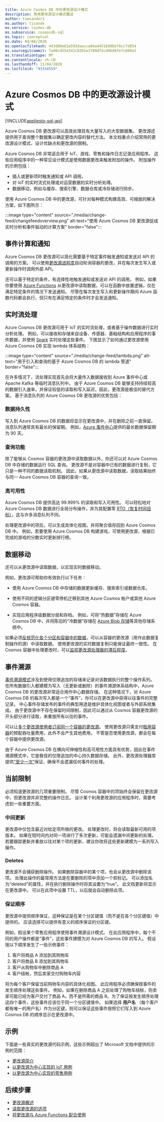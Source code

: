 ```yaml
---
title: Azure Cosmos DB 中的更改源设计模式
description: 常用更改源设计模式概述
author: timsander1
ms.author: tisande
ms.service: cosmos-db
ms.subservice: cosmosdb-sql
ms.topic: conceptual
ms.date: 04/08/2020
ms.openlocfilehash: 443d00e61e593daacca04a4451b90bb78cc7d854
ms.sourcegitcommit: fa90cd55e341c8201e3789df4cd8bd6fe7c809a3
ms.translationtype: MT
ms.contentlocale: zh-CN
ms.lasthandoff: 11/04/2020
ms.locfileid: "93334559"
---
```

# <a name="change-feed-design-patterns-in-azure-cosmos-db"></a>Azure Cosmos DB 中的更改源设计模式
[!INCLUDE[appliesto-sql-api](includes/appliesto-sql-api.md)]

Azure Cosmos DB 更改源可以高效处理具有大量写入的大型数据集。 更改源还提供用于查询整个数据集以确定更改内容的替代方法。 本文档重点介绍常用的更改源设计模式、设计优缺点和更改源的限制。

Azure Cosmos DB 非常适合用于 IoT、游戏、零售和操作日志记录应用程序。 这些应用程序中的一种常见设计模式是使用数据更改来触发附加的操作。 附加操作的示例包括：

* 插入或更新项时触发通知或 API 调用。
* 对 IoT 的实时流式处理或对运营数据的实时分析处理。
* 数据移动，例如与缓存、搜索引擎、数据仓库或冷存储进行同步。

使用 Azure Cosmos DB 中的更改源，可针对每种模式构建高效、可缩放的解决方案，如下图所示：

:::image type="content" source="./media/change-feed/changefeedoverview.png" alt-text="使用 Azure Cosmos DB 更改源促成实时分析和事件驱动的计算方案" border="false":::

## <a name="event-computing-and-notifications"></a>事件计算和通知

Azure Cosmos DB 更改源可以简化需要基于特定事件触发通知或发送对 API 的调用的方案。 可以使用[更改源进程库](change-feed-processor.md)自动轮询容器的更改，并在每次发生写入或更新操作时调用外部 API。

还可以基于特定的条件，有选择性地触发通知或发送对 API 的调用。 例如，如果你要使用 [Azure Functions](change-feed-functions.md) 从更改源中读取数据，可以在函数中放置逻辑，仅在满足特定条件的情况下发送通知。 尽管在每次发生写入和更新操作期间 Azure 函数代码都会执行，但只有在满足特定的条件时才会发送通知。

## <a name="real-time-stream-processing"></a>实时流处理

Azure Cosmos DB 更改源可用于 IoT 的实时流处理，或者基于操作数据进行实时分析处理。
例如，可以接收和存储来自设备、传感器、基础结构和应用程序的事件数据，并使用 [Spark](../hdinsight/spark/apache-spark-overview.md) 实时处理这些事件。 下图显示了如何通过更改源使用 Azure Cosmos DB 实现 lambda 体系结构：

:::image type="content" source="./media/change-feed/lambda.png" alt-text="用于引入和查询的基于 Azure Cosmos DB 的 lambda 管道" border="false":::

在许多情况下，流处理实现首先会将大量传入数据接收到 Azure 事件中心或 Apache Kafka 等临时消息队列中。 由于 Azure Cosmos DB 能够支持持续较高的数据引入速率，并保证较低的读取和写入延迟，因此，更改源是极佳的替代方案。 基于消息队列的 Azure Cosmos DB 更改源的优势包括：

### <a name="data-persistence"></a>数据持久性

写入到 Azure Cosmos DB 的数据将显示在更改源中，并在删除之前一直保留。 消息队列通常具有最长的保留期。 例如，[Azure 事件中心](https://azure.microsoft.com/services/event-hubs/)提供的最长数据保留期为 90 天。

### <a name="querying-ability"></a>查询功能

除了能够从 Cosmos 容器的更改源中读取数据以外，你还可以对 Azure Cosmos DB 中存储的数据运行 SQL 查询。 更改源不是对容器中已有的数据进行复制，它只是一种不同的数据读取机制。 因此，如果从更改源中读取数据，读取结果始终与同一 Azure Cosmos DB 容器的查询一致。

### <a name="high-availability"></a>高可用性

Azure Cosmos DB 提供高达 99.999% 的读取和写入可用性。 可以轻松地对 Azure Cosmos DB 数据进行全局分布操作，并为其配置零 [RTO（恢复时间目标）](./consistency-levels.md#rto)，这与许多消息队列不同。

处理更改源中的项后，可以生成具体化视图，并将聚合值存回到 Azure Cosmos DB 中。 例如，若要使用 Azure Cosmos DB 构建游戏，可使用更改源，根据已完成的游戏的分数实时更新排行榜。

## <a name="data-movement"></a>数据移动

还可以从更改源中读取数据，以实现实时数据移动。

例如，更改源可帮助你有效执行以下任务：

* 使用 Azure Cosmos DB 中存储的数据更新缓存、搜索索引或数据仓库。

* 使用不同的逻辑分区键零停机迁移到其他 Azure Cosmos 帐户或其他 Azure Cosmos 容器。

* 实现应用程序级数据分层和存档。 例如，可将“热数据”存储在 Azure Cosmos DB 中，并将陈旧的“冷数据”存储在 [Azure Blob 存储](../storage/common/storage-introduction.md)等其他存储系统中。

如果必须[反规范化各个分区和容器中的数据](how-to-model-partition-example.md#v2-introducing-denormalization-to-optimize-read-queries
)，可以从容器的更改源（用作此数据复制操作的源）中读取数据。 使用更改源的实时数据复制只能保证最终一致性。 在 Cosmos 容器中处理更改时，可以[监视更改源处理器的滞后程度](how-to-use-change-feed-estimator.md)。

## <a name="event-sourcing"></a>事件溯源

[事件溯源模式](/azure/architecture/patterns/event-sourcing)涉及到使用仅限追加的存储来记录对该数据执行的整个操作系列。 在所有数据引入都建模为写入（无更新或删除）的事件溯源体系结构中，Azure Cosmos DB 的更改源非常适合用作中心数据存储。 在这种情况下，对 Azure Cosmos DB 的每次写入都是一个“事件”，你可以在更改源中获得以往事件的完整记录。 中心事件存储发布的事件的典型用途是维护具体化视图或者与外部系统集成。 由于更改源中不存在保留时间限制，因此可以通过从 Cosmos 容器更改源的开头部分进行读取，来重放所有以往的事件。

可以让[多个更改源使用者订阅同一个容器的更改源](how-to-create-multiple-cosmos-db-triggers.md#optimizing-containers-for-multiple-triggers)。 使用更改源只需支付[租用容器](change-feed-processor.md#components-of-the-change-feed-processor)的预配吞吐量费用，此外不会产生其他费用。 不管是否使用更改源，都会在每个容器中提供更改源。

由于 Azure Cosmos DB 在横向可伸缩性和高可用性方面具有优势，因此在事件溯源模式中，它是极佳的仅限追加的中心持久数据存储。 此外，更改源处理器库提供[“至少一次”](change-feed-processor.md#error-handling)保证，确保不会遗漏任何事件的处理。

## <a name="current-limitations"></a>当前限制

必须知道更改源的几项重要限制。 尽管 Cosmos 容器中的项始终会保留在更改源中，但更改源并非完整的操作日志。 设计某个利用更改源的应用程序时，需要考虑到一些重要方面。

### <a name="intermediate-updates"></a>中间更新

更改源中仅包含最近对给定项所做的更改。 处理更改时，将会读取最新可用的项版本。 如果在短时间内对同一项进行了多次更新，可能会遗漏中间更新的处理。 若要跟踪更新并重放以往对某个项的更新，建议你改将这些更新建模为一系列写入操作。

### <a name="deletes"></a>Deletes

更改源不会捕获删除操作。 如果删除容器中的某个项，也会从更改源中删除该项。 处理此操作的最常用方法是在要删除的项中添加一个软标记。 可以添加名为“deleted”的属性，并在执行删除操作时将其设置为“true”。 此文档更新将显示在更改源中。 可以在此项中设置 TTL，以后就会自动删除此项。

### <a name="guaranteed-order"></a>保证顺序

更改源中提供顺序保证，这种保证是在某个分区键值（而不是在各个分区键值）中提供的。 应该选择可以提供有意义的顺序保证的分区键。

例如，假设某个零售应用程序使用事件溯源设计模式。 在此应用程序中，每个不同的用户操作都是“事件”，这些事件建模为对 Azure Cosmos DB 的写入。 假设按以下顺序发生了一些示例事件：

1. 客户将商品 A 添加到其购物车
2. 客户将商品 B 添加到其购物车
3. 客户从购物车中删除商品 A
4. 客户结帐，然后卖家交付购物车内容

将为每个客户保留当前购物车内容的具体化视图。 此应用程序必须确保按事件的发生顺序处理这些事件。 例如，如果在删除商品 A 之前处理了购物车结帐，则卖家可能已经为客户交付了商品 A，而不是所需的商品 B。为了保证按发生顺序处理这四个事件，这些事件应该位于同一个分区键值中。 如果选择 **用户名** （每个客户都有唯一的用户名）作为分区键，则可以保证这些事件按照它们写入到 Azure Cosmos DB 的顺序显示在更改源中。

## <a name="examples"></a>示例

下面是一些真实的更改源代码示例，这些示例超出了 Microsoft 文档中提供的示例的范围：

- [更改源简介](https://azurecosmosdb.github.io/labs/dotnet/labs/08-change_feed_with_azure_functions.html)
- [以更改源为中心实现的 IoT 用例](https://github.com/AzureCosmosDB/scenario-based-labs)
- [以更改源为中心实现的零售用例](https://github.com/AzureCosmosDB/scenario-based-labs)

## <a name="next-steps"></a>后续步骤

* [更改源概述](change-feed.md)
* [读取更改源的选项](read-change-feed.md)
* [将更改源与 Azure Functions 配合使用](change-feed-functions.md)